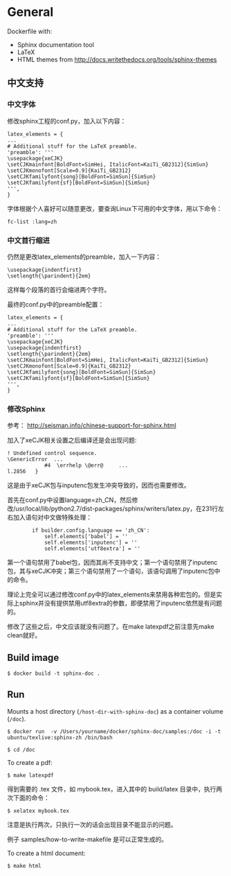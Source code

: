 # General

Dockerfile with:
* Sphinx documentation tool
* LaTeX
* HTML themes from http://docs.writethedocs.org/tools/sphinx-themes


## 中文支持

### 中文字体

修改sphinx工程的conf.py，加入以下内容：

```
latex_elements = {
...
# Additional stuff for the LaTeX preamble.
'preamble': '''
\usepackage{xeCJK}
\setCJKmainfont[BoldFont=SimHei, ItalicFont=KaiTi_GB2312]{SimSun}
\setCJKmonofont[Scale=0.9]{KaiTi_GB2312}
\setCJKfamilyfont{song}[BoldFont=SimSun]{SimSun}
\setCJKfamilyfont{sf}[BoldFont=SimSun]{SimSun}
''',
}
```

字体根据个人喜好可以随意更改，要查询Linux下可用的中文字体，用以下命令：

    fc-list :lang=zh

### 中文首行缩进

仍然是更改latex_elements的preamble，加入一下内容：

```
\usepackage{indentfirst}
\setlength{\parindent}{2em}
```

这样每个段落的首行会缩进两个字符。

最终的conf.py中的preamble配置：

```
latex_elements = {
...
# Additional stuff for the LaTeX preamble.
'preamble': '''
\usepackage{xeCJK}
\usepackage{indentfirst}
\setlength{\parindent}{2em}
\setCJKmainfont[BoldFont=SimHei, ItalicFont=KaiTi_GB2312]{SimSun}
\setCJKmonofont[Scale=0.9]{KaiTi_GB2312}
\setCJKfamilyfont{song}[BoldFont=SimSun]{SimSun}
\setCJKfamilyfont{sf}[BoldFont=SimSun]{SimSun}
''',
}
```

### 修改Sphinx

参考： http://seisman.info/chinese-support-for-sphinx.html

加入了xeCJK相关设置之后编译还是会出现问题:

```
! Undefined control sequence.
\GenericError  ...
            #4  \errhelp \@err@     ...
l.2856   }
```

这是由于xeCJK包与inputenc包发生冲突导致的，因而也需要修改。

首先在conf.py中设置language=zh_CN，然后修改/usr/local/lib/python2.7/dist-packages/sphinx/writers/latex.py，在231行左右加入语句对中文做特殊处理：

```
        if builder.config.language == 'zh_CN':
            self.elements['babel'] = ''
            self.elements['inputenc'] = ''
            self.elements['utf8extra'] = ''
```

第一个语句禁用了babel包，因而其尚不支持中文；第一个语句禁用了inputenc包，其与xeCJK冲突；第三个语句禁用了一个语句，该语句调用了inputenc包中的命令。

理论上完全可以通过修改conf.py中的latex_elements来禁用各种宏包的。但是实际上sphinx并没有提供禁用utf8extra的参数，即便禁用了inputenc依然是有问题的。

修改了这些之后，中文应该就没有问题了。在make latexpdf之前注意先make clean就好。

## Build image

```
$ docker build -t sphinx-doc .
```

## Run

Mounts a host directory (`/host-dir-with-sphinx-doc`) as a container volume (`/doc`).

```
$ docker run  -v /Users/yourname/docker/sphinx-doc/samples:/doc -i -t ubuntu/texlive:sphinx-zh /bin/bash
```

```
$ cd /doc
```

To create a pdf:
```
$ make latexpdf
```

得到需要的 .tex 文件，如 mybook.tex，进入其中的 build/latex 目录中，执行两次下面的命令：
```
$ xelatex mybook.tex
```

注意是执行两次，只执行一次的话会出现目录不能显示的问题。

例子 samples/how-to-write-makefile 是可以正常生成的。

To create a html document:
```
$ make html
```
